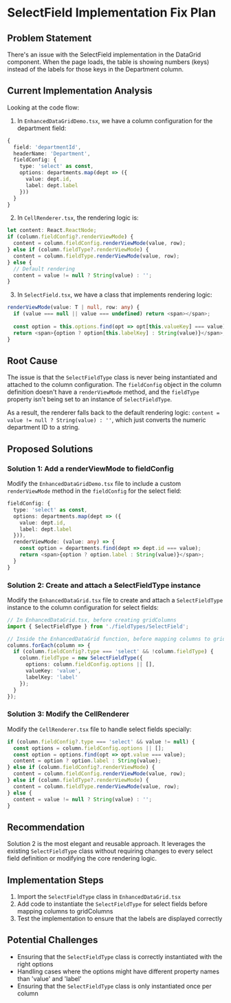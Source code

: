 # SelectField Implementation Fix Plan

## Problem Statement

There's an issue with the SelectField implementation in the DataGrid component. When the page loads, the table is showing numbers (keys) instead of the labels for those keys in the Department column.

## Current Implementation Analysis

Looking at the code flow:

1. In `EnhancedDataGridDemo.tsx`, we have a column configuration for the department field:
```typescript
{ 
  field: 'departmentId', 
  headerName: 'Department',
  fieldConfig: {
    type: 'select' as const,
    options: departments.map(dept => ({
      value: dept.id,
      label: dept.label
    }))
  }
}
```

2. In `CellRenderer.tsx`, the rendering logic is:
```typescript
let content: React.ReactNode;
if (column.fieldConfig?.renderViewMode) {
  content = column.fieldConfig.renderViewMode(value, row);
} else if (column.fieldType?.renderViewMode) {
  content = column.fieldType.renderViewMode(value, row);
} else {
  // Default rendering
  content = value != null ? String(value) : '';
}
```

3. In `SelectField.tsx`, we have a class that implements rendering logic:
```typescript
renderViewMode(value: T | null, row: any) {
  if (value === null || value === undefined) return <span></span>;
  
  const option = this.options.find(opt => opt[this.valueKey] === value);
  return <span>{option ? option[this.labelKey] : String(value)}</span>;
}
```

## Root Cause

The issue is that the `SelectFieldType` class is never being instantiated and attached to the column configuration. The `fieldConfig` object in the column definition doesn't have a `renderViewMode` method, and the `fieldType` property isn't being set to an instance of `SelectFieldType`.

As a result, the renderer falls back to the default rendering logic: `content = value != null ? String(value) : ''`, which just converts the numeric department ID to a string.

## Proposed Solutions

### Solution 1: Add a renderViewMode to fieldConfig

Modify the `EnhancedDataGridDemo.tsx` file to include a custom `renderViewMode` method in the `fieldConfig` for the select field:

```typescript
fieldConfig: {
  type: 'select' as const,
  options: departments.map(dept => ({
    value: dept.id,
    label: dept.label
  })),
  renderViewMode: (value: any) => {
    const option = departments.find(dept => dept.id === value);
    return <span>{option ? option.label : String(value)}</span>;
  }
}
```

### Solution 2: Create and attach a SelectFieldType instance

Modify the `EnhancedDataGrid.tsx` file to create and attach a `SelectFieldType` instance to the column configuration for select fields:

```typescript
// In EnhancedDataGrid.tsx, before creating gridColumns
import { SelectFieldType } from './fieldTypes/SelectField';

// Inside the EnhancedDataGrid function, before mapping columns to gridColumns
columns.forEach(column => {
  if (column.fieldConfig?.type === 'select' && !column.fieldType) {
    column.fieldType = new SelectFieldType({
      options: column.fieldConfig.options || [],
      valueKey: 'value',
      labelKey: 'label'
    });
  }
});
```

### Solution 3: Modify the CellRenderer

Modify the `CellRenderer.tsx` file to handle select fields specially:

```typescript
if (column.fieldConfig?.type === 'select' && value != null) {
  const options = column.fieldConfig.options || [];
  const option = options.find(opt => opt.value === value);
  content = option ? option.label : String(value);
} else if (column.fieldConfig?.renderViewMode) {
  content = column.fieldConfig.renderViewMode(value, row);
} else if (column.fieldType?.renderViewMode) {
  content = column.fieldType.renderViewMode(value, row);
} else {
  content = value != null ? String(value) : '';
}
```

## Recommendation

Solution 2 is the most elegant and reusable approach. It leverages the existing `SelectFieldType` class without requiring changes to every select field definition or modifying the core rendering logic.

## Implementation Steps

1. Import the `SelectFieldType` class in `EnhancedDataGrid.tsx`
2. Add code to instantiate the `SelectFieldType` for select fields before mapping columns to gridColumns
3. Test the implementation to ensure that the labels are displayed correctly

## Potential Challenges

- Ensuring that the `SelectFieldType` class is correctly instantiated with the right options
- Handling cases where the options might have different property names than 'value' and 'label'
- Ensuring that the `SelectFieldType` class is only instantiated once per column